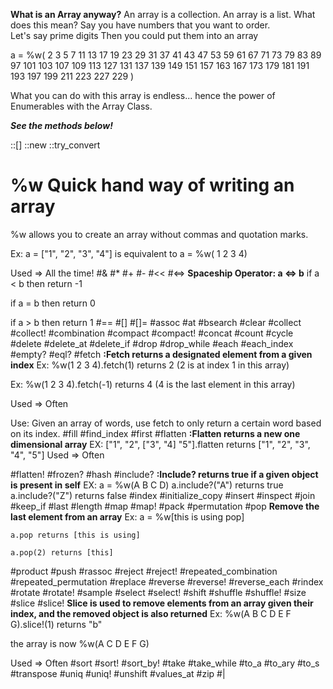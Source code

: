 **What is an Array anyway?**
 An array is a collection.  An array is a list.  What does this mean? 
  Say you have  numbers that you want to order.  
  Let's say prime digits
  Then you could put them into an array

  a = %w(  2      3      5      7     11     13     17     19     23     29 
     31     37     41     43     47     53     59     61     67     71 
     73     79     83     89     97    101    103    107    109    113 
    127    131    137    139    149    151    157    163    167    173 
    179    181    191    193    197    199    211    223    227    229 )
 
  
  
  What you can do with this array is endless... hence the power of Enumerables with the Array Class.  
  
  ***See the methods below!***


::[]
::new
::try_convert
# %w **Quick hand way of writing an array**
 %w allows you to create an array without commas and quotation marks.

Ex: a = ["1", "2", "3", "4"] is equivalent to a = %w( 1 2 3 4)

Used => All the time!
#&
#*
#+
#-
#<<
#<=> **Spaceship Operator: a <=> b** 
  if a < b then return -1
  
  if a = b then return  0
  
  if a > b then return  1
#==
#[]
#[]=
#assoc
#at
#bsearch
#clear
#collect
#collect!
#combination
#compact
#compact!
#concat
#count
#cycle
#delete
#delete_at
#delete_if
#drop
#drop_while
#each
#each_index
#empty?
#eql?
#fetch **:Fetch returns a designated element from a given index** 
Ex: %w(1 2 3 4).fetch(1) returns 2 (2 is at index 1 in this array)

Ex: %w(1 2 3 4).fetch(-1) returns 4 (4 is the last element in this array)

Used => Often

Use: Given an array of words, use fetch to only return a certain word based on its index. 
#fill
#find_index
#first
#flatten **:Flatten returns a new one dimensional array**
EX: ["1", "2", ["3", "4] "5"].flatten returns  ["1", "2", "3", "4", "5"]
Used => Often

#flatten!
#frozen?
#hash
#include? **:Include? returns true if a given object is present in self**
EX: a = %w(A B C D)
    a.include?("A") returns true
    a.include?("Z") returns false
#index
#initialize_copy
#insert
#inspect
#join
#keep_if
#last
#length
#map
#map!
#pack
#permutation
#pop **Remove the last element from an array**
Ex: a = %w[this is using pop]

    a.pop returns [this is using]
    
    a.pop(2) returns [this]
    
#product
#push
#rassoc
#reject
#reject!
#repeated_combination
#repeated_permutation
#replace
#reverse
#reverse!
#reverse_each
#rindex
#rotate
#rotate!
#sample
#select
#select!
#shift
#shuffle
#shuffle!
#size
#slice
#slice! **Slice is used to remove elements from an array given their index, and the removed object is also returned**
Ex: %w(A B C D E F G).slice!(1) returns "b" 

 the array is now %w(A C D E F G)

Used => Often
#sort
#sort!
#sort_by!
#take
#take_while
#to_a
#to_ary
#to_s
#transpose
#uniq
#uniq!
#unshift
#values_at
#zip
#|
